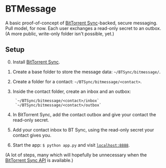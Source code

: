 # BTMessage

A basic proof-of-concept of [BitTorrent Sync](http://labs.bittorrent.com/experiments/sync.html)-backed, secure messaging. Pull model, for now. Each user exchanges a read-only secret to an outbox. (A more public, write-only folder isn't possible, yet.)

## Setup

0. Install [BitTorrent Sync](http://labs.bittorrent.com/experiments/sync.html).
1. Create a base folder to store the message data: `~/BTSync/bitmessage/`.
2. Create a folder for a contact: `~/BTSync/bitmessage/<contact>`.
3. Inside the contact folder, create an inbox and an outbox:
    
        `~/BTSync/bitmessage/<contact>/inbox`
        `~/BTSync/bitmessage/<contact>/outbox`

4. In BitTorrent Sync, add the contact outbox and give your contact the read-only secret.
5. Add your contact inbox to BT Sync, using the read-only secret your contact gives you.
6. Start the app: `$ python app.py` and visit [`localhost:8888`](http://localhost:8888).

(A lot of steps, many which will hopefully be unnecessary when the [BitTorrent Sync API](http://forum.bittorrent.com/topic/18176-sync-api-wishlist/) is available.)

